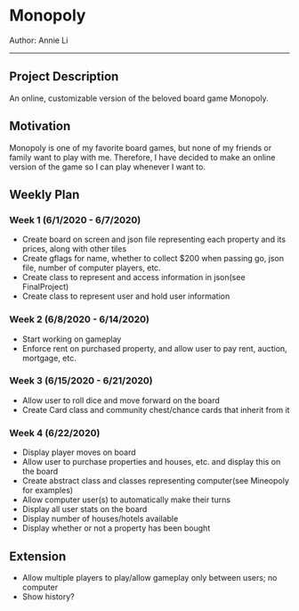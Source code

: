 # Monopoly

Author: Annie Li

---

## Project Description
An online, customizable version of the beloved board game Monopoly.

## Motivation
Monopoly is one of my favorite board games, but none of my friends or
 family want to play with me. Therefore, I have decided to make an online
  version of the game so I can play whenever I want to.
  
## Weekly Plan

### Week 1 (6/1/2020 - 6/7/2020)
- Create board on screen and json file representing each property and its
 prices, along with other tiles
- Create gflags for name, whether to collect $200 when passing go, json file,
 number of computer players, etc.
- Create class to represent and access information in json(see FinalProject)
- Create class to represent user and hold user information

### Week 2 (6/8/2020 - 6/14/2020)
- Start working on gameplay
- Enforce rent on purchased property, and allow user to pay rent, auction,
  mortgage, etc.

### Week 3 (6/15/2020 - 6/21/2020)
- Allow user to roll dice and move forward on the board
 - Create Card class and community chest/chance cards that inherit from it

### Week 4 (6/22/2020)
- Display player moves on board
- Allow user to purchase properties and houses, etc. and display this on
 the board
- Create abstract class and classes representing computer(see Mineopoly for
 examples)
- Allow computer user(s) to automatically make their turns
- Display all user stats on the board
- Display number of houses/hotels available
- Display whether or not a property has been bought
 
## Extension
- Allow multiple players to play/allow gameplay only between users; no computer
- Show history?